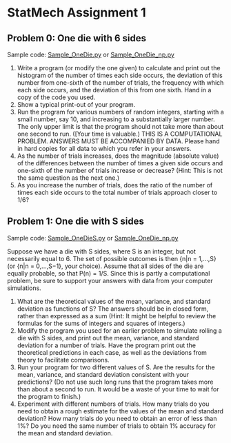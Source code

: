 # StatMech Assignment 1

## Problem 0: One die with 6 sides

Sample code: [Sample_OneDie.py](Sample_OneDie.py) or [Sample_OneDie_np.py](Sample_OneDie_np.py)

1. Write a program (or modify the one given) to calculate and print out the histogram of the number of times each side occurs, the deviation of this number from one-sixth of the number of trials, the frequency with which each side occurs, and the deviation of this from one sixth. Hand in a copy of the code you used.
2. Show a typical print-out of your program.
3. Run the program for various numbers of random integers, starting with a small number, say 10, and increasing to a substantially larger number. The only upper limit is that the program should not take more than about one second to run. ([Your time is valuable.) THIS IS A COMPUTATIONAL PROBLEM. ANSWERS MUST BE ACCOMPANIED BY DATA. Please hand in hard copies for all data to which you refer in your answers.
4. As the number of trials increases, does the magnitude (absolute value) of the differences between the number of times a given side occurs and one-sixth of the number of trials increase or decrease? (Hint: This is not the same question as the next one.)
5. As you increase the number of trials, does the ratio of the number of times each side occurs to the total number of trials approach closer to 1/6?

## Problem 1: One die with S sides

Sample code: [Sample_OneDieS.py](Sample_OneDieS.py) or [Sample_OneDie_np.py](Sample_OneDie_np.py)

Suppose we have a die with S sides, where S is an integer, but not necessarily equal to 6. The set of possible outcomes is then {n|n = 1,...,S} (or {n|n = 0,...,S−1}, your choice). Assume that all sides of the die are equally probable, so that P(n) = 1/S. Since this is partly a computational problem, be sure to support your answers with data from your computer simulations.

1. What are the theoretical values of the mean, variance, and standard deviation as functions of S? The answers should be in closed form, rather than expressed as a sum (Hint: It might be helpful to review the formulas for the sums of integers and squares of integers.)
2. Modify the program you used for an earlier problem to simulate rolling a die with S sides, and print out the mean, variance, and standard deviation for a number of trials. Have the program print out the theoretical predictions in each case, as well as the deviations from theory to facilitate comparisons.
3. Run your program for two different values of S. Are the results for the mean, variance, and standard deviation consistent with your predictions? (Do not use such long runs that the program takes more than about a second to run. It would be a waste of your time to wait for the program to finish.)
4. Experiment with different numbers of trials. How many trials do you need to obtain a rough estimate for the values of the mean and standard deviation? How many trials do you need to obtain an error of less than 1%? Do you need the same number of trials to obtain 1% accuracy for the mean and standard deviation.
